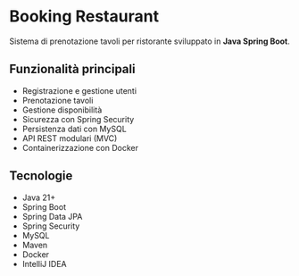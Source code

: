 # Booking Restaurant

Sistema di prenotazione tavoli per ristorante sviluppato in **Java Spring Boot**.

## Funzionalità principali

- Registrazione e gestione utenti
- Prenotazione tavoli
- Gestione disponibilità
- Sicurezza con Spring Security
- Persistenza dati con MySQL
- API REST modulari (MVC)
- Containerizzazione con Docker

## Tecnologie

- Java 21+
- Spring Boot
- Spring Data JPA
- Spring Security
- MySQL
- Maven
- Docker
- IntelliJ IDEA
